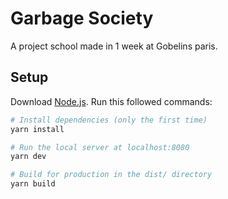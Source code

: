 # Garbage Society

A project school made in 1 week at Gobelins paris.

## Setup

Download [Node.js](https://nodejs.org/en/download/). Run this followed commands:

```bash
# Install dependencies (only the first time)
yarn install

# Run the local server at localhost:8080
yarn dev

# Build for production in the dist/ directory
yarn build
```
